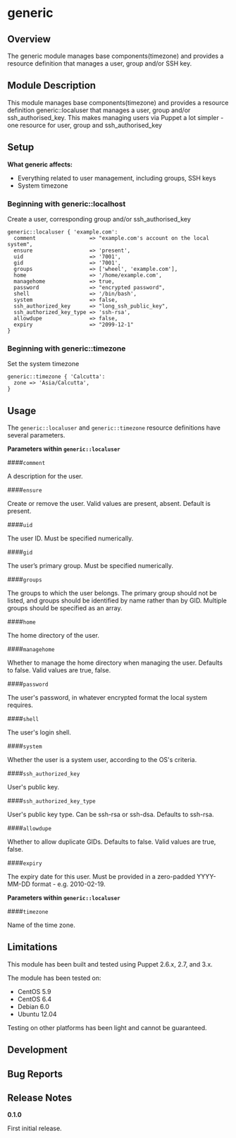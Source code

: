 generic
====


Overview
--------

The generic module manages base components(timezone) and provides a resource definition that manages a user, group and/or SSH key. 


Module Description
-------------------

This module manages base components(timezone) and provides a resource definition generic::localuser that manages a user, group and/or ssh_authorised_key. 
This makes managing users via Puppet a lot simpler - one resource for user, group and ssh_authorised_key 

Setup
-----

**What generic affects:**

* Everything related to user management, including groups, SSH keys
* System timezone
	
### Beginning with generic::localhost

Create a user, corresponding group and/or ssh_authorised_key

    generic::localuser { 'example.com':
      comment                 => "example.com's account on the local system",
      ensure                  => 'present',
      uid                     => '7001',
      gid                     => '7001',
      groups                  => ['wheel', 'example.com'],
      home                    => '/home/example.com',
      managehome              => true,
      password                => "encrypted password",
      shell                   => '/bin/bash',
      system                  => false,
      ssh_authorized_key      => "long_ssh_public_key",
      ssh_authorized_key_type => 'ssh-rsa',
      allowdupe               => false,
      expiry                  => "2099-12-1"
    }

### Beginning with generic::timezone

Set the system timezone

    generic::timezone { 'Calcutta':
      zone => 'Asia/Calcutta',
    }

Usage
------

The `generic::localuser` and `generic::timezone` resource definitions have several parameters.

**Parameters within `generic::localuser`**

####`comment`

A description for the user.

####`ensure`

Create or remove the user.
Valid values are present, absent.
Default is present.

####`uid`

The user ID. Must be specified numerically.

####`gid`

The user’s primary group. Must be specified numerically.

####`groups`

The groups to which the user belongs. The primary group should not be listed, and groups should be identified by name rather than by GID. Multiple groups should be specified as an array.

####`home`

The home directory of the user.

####`managehome`

Whether to manage the home directory when managing the user.
Defaults to false. Valid values are true, false.

####`password`

The user's password, in whatever encrypted format the local system requires.

####`shell`

The user's login shell.

####`system`

Whether the user is a system user, according to the OS's criteria.

####`ssh_authorized_key`

User's public key.

####`ssh_authorized_key_type`

User's public key type. Can be ssh-rsa or ssh-dsa.
Defaults to ssh-rsa.

####`allowdupe`

Whether to allow duplicate GIDs.
Defaults to false. Valid values are true, false.

####`expiry`

The expiry date for this user. Must be provided in a zero-padded YYYY-MM-DD format - e.g. 2010-02-19.


**Parameters within `generic::localuser`**

####`timezone`

Name of the time zone.


Limitations
------------

This module has been built and tested using Puppet 2.6.x, 2.7, and 3.x.

The module has been tested on:

* CentOS 5.9
* CentOS 6.4
* Debian 6.0 
* Ubuntu 12.04

Testing on other platforms has been light and cannot be guaranteed. 

Development
------------

Bug Reports
-----------

Release Notes
--------------

**0.1.0**

First initial release.
